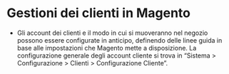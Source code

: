 # Gestioni dei clienti in Magento

+ Gli account dei clienti e il modo in cui si muoveranno nel negozio possono essere configurate in anticipo, definendo delle linee guida in base alle impostazioni che Magento mette a disposizione. La configurazione generale degli account cliente si trova in “Sistema > Configurazione > Clienti > Configurazione Cliente”.